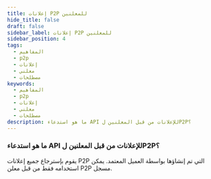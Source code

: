 ```yaml
---
title: إعلانات P2P للمعلنين
hide_title: false
draft: false
sidebar_label: إعلانات P2P للمعلنين
sidebar_position: 4
tags:
  - المفاهيم
  - p2p
  - إعلانات
  - معلني
  - مصطلحات
keywords:
  - المفاهيم
  - p2p
  - إعلانات
  - معلني
  - مصطلحات
description: ما هو استدعاء API للإعلانات من قبل المعلنين لP2P؟
---
```


### ما هو استدعاء API للإعلانات من قبل المعلنين لP2P؟

يقوم بإسترجاع جميع إعلانات P2P التي تم إنشاؤها بواسطة العميل المعتمد. يمكن استخدامه فقط من قبل معلن P2P مسجل.
